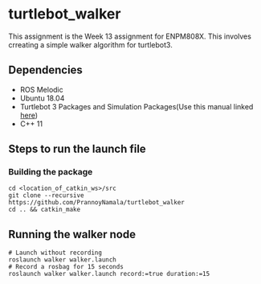 # turtlebot_walker
This assignment is the Week 13 assignment for ENPM808X. This involves crreating a simple walker algorithm for turtlebot3.

## Dependencies
- ROS Melodic
- Ubuntu 18.04
- Turtlebot 3 Packages and Simulation Packages(Use this manual linked [here](https://emanual.robotis.com/docs/en/platform/turtlebot3/simulation/))
- C++ 11

## Steps to run the launch file
### Building the package
```
cd <location_of_catkin_ws>/src
git clone --recursive https://github.com/PrannoyNamala/turtlebot_walker
cd .. && catkin_make
```

## Running the walker node
```
# Launch without recording
roslaunch walker walker.launch
# Record a rosbag for 15 seconds
roslaunch walker walker.launch record:=true duration:=15
```
